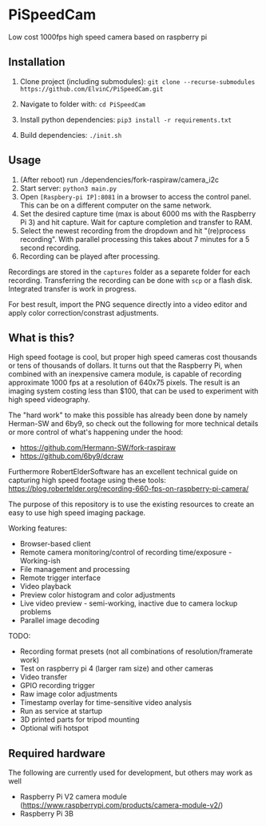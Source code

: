 # PiSpeedCam
Low cost 1000fps high speed camera based on raspberry pi

## Installation
1. Clone project (including submodules): 
`git clone --recurse-submodules https://github.com/ElvinC/PiSpeedCam.git`

2. Navigate to folder with: `cd PiSpeedCam`
3. Install python dependencies: `pip3 install -r requirements.txt`
4. Build dependencies: `./init.sh`

## Usage
1. (After reboot) run ./dependencies/fork-raspiraw/camera_i2c
2. Start server: `python3 main.py`
3. Open `[Raspbery-pi IP]:8081` in a browser to access the control panel. This can be on a different computer on the same network.
4. Set the desired capture time (max is about 6000 ms with the Raspberry Pi 3) and hit capture. Wait for capture completion and transfer to RAM.
5. Select the newest recording from the dropdown and hit "(re)process recording". With parallel processing this takes about 7 minutes for a 5 second recording.
6. Recording can be played after processing.

Recordings are stored in the `captures` folder as a separete folder for each recording.
Transferring the recording can be done with `scp` or a flash disk. Integrated transfer is work in progress.

For best result, import the PNG sequence directly into a video editor and apply color correction/constrast adjustments.

## What is this?
High speed footage is cool, but proper high speed cameras cost thousands or tens of thousands of dollars. It turns out that the Raspberry Pi, when combined with an inexpensive camera module, is capable of recording approximate 1000 fps at a resolution of 640x75 pixels. The result is an imaging system costing less than $100, that can be used to experiment with high speed videography.

The "hard work" to make this possible has already been done by namely Herman-SW and 6by9, so check out the following for more technical details or more control of what's happening under the hood: 
* https://github.com/Hermann-SW/fork-raspiraw
* https://github.com/6by9/dcraw

Furthermore RobertElderSoftware has an excellent technical guide on capturing high speed footage using these tools: https://blog.robertelder.org/recording-660-fps-on-raspberry-pi-camera/

The purpose of this repository is to use the existing resources to create an easy to use high speed imaging package.

Working features:

* Browser-based client
* Remote camera monitoring/control of recording time/exposure - Working-ish
* File management and processing
* Remote trigger interface
* Video playback
* Preview color histogram and color adjustments 
* Live video preview - semi-working, inactive due to camera lockup problems
* Parallel image decoding

TODO:

* Recording format presets (not all combinations of resolution/framerate work)
* Test on raspberry pi 4 (larger ram size) and other cameras
* Video transfer
* GPIO recording trigger
* Raw image color adjustments
* Timestamp overlay for time-sensitive video analysis
* Run as service at startup
* 3D printed parts for tripod mounting
* Optional wifi hotspot

## Required hardware
The following are currently used for development, but others may work as well
* Raspberry Pi V2 camera module (https://www.raspberrypi.com/products/camera-module-v2/)
* Raspberry Pi 3B
